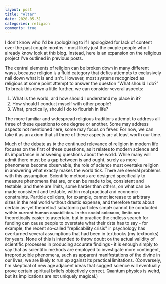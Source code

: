```yaml
---
layout: post
title: "Altar"
date: 2020-05-31
categories: religion
comments: true
---
```

I don't know who I'd be apologizing to if I apologized for lack of content over the past couple months - most likely just the couple people who I already know look at this blog. Instead, here is an expansion on the religious project I've outlined in previous posts.

The central elements of religion can be broken down in many different ways, because religion is a fluid category that defies attempts to exclusively nail down what it is and isn't. However, most systems recognized as religious at some point attempt to answer the question "What should I do?" To break this down a little further, we can consider several aspects:

1. What is the world, and how should I understand my place in it?
2. How should I conduct myself with other people?
3. What, practically, should I do to flourish in life?

The more familiar and widespread religious traditions attempt to address all three of these questions to one degree or another. Some may address aspects not mentioned here, some may focus on fewer. For now, we can take it as an axiom that all three of these aspects are at least worth our time.

Much of the debate as to the continued relevance of religion in modern life focuses on the first of these questions, as it relates to modern science and its importance in answering questions about the world. While many will admit there must be a gap between is and ought, surely as more phenomena become observable, the role of science must overtake religion in answering what exactly makes the world tick. There are several problems with this assumption. Scientific methods are designed specifically to measure phenomena that are, or can be made to be, consistent and testable, and there are limits, some harder than others, on what can be made consistent and testable, within real practical and economic constraints. Particle colliders, for example, cannot increase to arbitrary sizes in the real world without drastic expense, and therefore tests about certain as-yet theoretical subatomic particles simply cannot be conducted within current human capabilities. In the social sciences, limits are theoretically easier to ascertain, but in practice the endless search for funding can cause people to overstate what their data has to say - for example, the recent so-called "replicability crisis" in psychology has overturned several assumptions that had been in textbooks (my textbooks) for years. None of this is intended to throw doubt on the actual validity of scientific processes in producing accurate findings - it is enough simply to say that as scientific methods are employed to investigate more contingent, irreproducible phenomena, such as apparent manifestations of the divine in our lives, we are likely to run up against its practical limitations. (Conversely, I'm skeptical of new age adjacent ideas that suggest science will eventually prove certain spiritual beliefs objectively correct. Quantum physics is weird, but its implications are not uniquely magical.)
